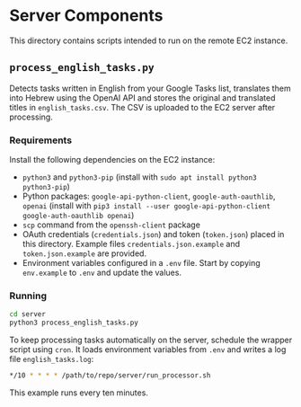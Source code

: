 # Server Components

This directory contains scripts intended to run on the remote EC2 instance.

## `process_english_tasks.py`

Detects tasks written in English from your Google Tasks list, translates them
into Hebrew using the OpenAI API and stores the original and translated titles
in `english_tasks.csv`. The CSV is uploaded to the EC2 server after processing.

### Requirements
Install the following dependencies on the EC2 instance:

- `python3` and `python3-pip` (install with `sudo apt install python3 python3-pip`)
- Python packages: `google-api-python-client`, `google-auth-oauthlib`, `openai`
  (install with `pip3 install --user google-api-python-client google-auth-oauthlib openai`)
- `scp` command from the `openssh-client` package
- OAuth credentials (`credentials.json`) and token (`token.json`) placed in this directory. Example files `credentials.json.example` and `token.json.example` are provided.
- Environment variables configured in a `.env` file. Start by copying `env.example` to `.env` and update the values.

### Running

```bash
cd server
python3 process_english_tasks.py
```

To keep processing tasks automatically on the server, schedule the wrapper
script using `cron`. It loads environment variables from `.env` and writes a
log file `english_tasks.log`:

```bash
*/10 * * * * /path/to/repo/server/run_processor.sh
```

This example runs every ten minutes.

